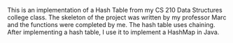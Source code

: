 This is an implementation of a Hash Table from my CS 210 Data Structures college class.
The skeleton of the project was written by my professor Marc and the functions were completed by me.
The hash table uses chaining. After implementing a hash table, I use it to implement a HashMap in Java.
